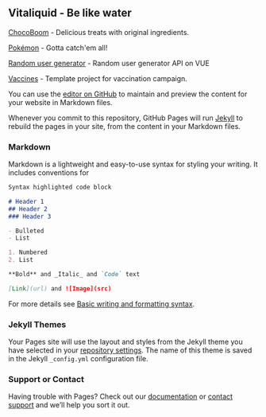 ## Vitaliquid - Be like water


[ChocoBoom](https://vitaliquid.github.io/ChocoBoom) - Delicious treats with original ingredients.

[Pokémon](https://vitaliquid.github.io/pokedex) - Gotta catch'em all!

[Random user generator](https://vitaliquid.github.io/vue) - Random user generator API on VUE
 
[Vaccines](https://vitaliquid.github.io/Vacunacion/) - Template project for vaccination campaign.

You can use the [editor on GitHub](https://github.com/Vitaliquid/Vitaliquid.github.io/edit/main/README.md) to maintain and preview the content for your website in Markdown files.

Whenever you commit to this repository, GitHub Pages will run [Jekyll](https://jekyllrb.com/) to rebuild the pages in your site, from the content in your Markdown files.

### Markdown

Markdown is a lightweight and easy-to-use syntax for styling your writing. It includes conventions for

```markdown
Syntax highlighted code block

# Header 1
## Header 2
### Header 3

- Bulleted
- List

1. Numbered
2. List

**Bold** and _Italic_ and `Code` text

[Link](url) and ![Image](src)
```

For more details see [Basic writing and formatting syntax](https://docs.github.com/en/github/writing-on-github/getting-started-with-writing-and-formatting-on-github/basic-writing-and-formatting-syntax).

### Jekyll Themes

Your Pages site will use the layout and styles from the Jekyll theme you have selected in your [repository settings](https://github.com/Vitaliquid/Vitaliquid.github.io/settings/pages). The name of this theme is saved in the Jekyll `_config.yml` configuration file.

### Support or Contact

Having trouble with Pages? Check out our [documentation](https://docs.github.com/categories/github-pages-basics/) or [contact support](https://support.github.com/contact) and we’ll help you sort it out.
